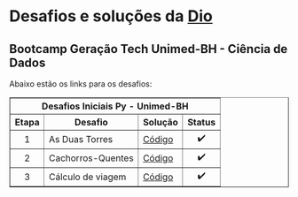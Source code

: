 # Desafios e soluções da [Dio](https://www.dio.me/)

## Bootcamp Geração Tech Unimed-BH - Ciência de Dados


Abaixo estão os links para os desafios:

<div align="left">
	<table border=1>
		<tr>
			<th colspan="4">Desafios Iniciais Py - Unimed-BH</th>
		</tr>
		<tr>
			<th>Etapa</th>
			<th>Desafio</th>
			<th>Solução</th>
			<th>Status</th>
		</tr>
		<tr>
			<td align="center">1</td>
			<td>As Duas Torres</td>
			<td>
				<a href="https://github.com/CristianProcopio/DIO/blob/main/Bootcamp%20Gera%C3%A7%C3%A3o%20Tech%20Unimed-BH/Desafios%20Iniciais%20PY%20-%20Unimed-BH/As%20duas%20torres">
					Código
				</a>
			</td>
			<td align="center">✔️</td>
		</tr>
		<tr>
			<td align="center">2</td>
			<td>Cachorros-Quentes</td>
			<td>
				<a href="https://github.com/CristianProcopio/DIO/blob/main/Bootcamp%20Gera%C3%A7%C3%A3o%20Tech%20Unimed-BH/Desafios%20Iniciais%20PY%20-%20Unimed-BH/Cachorros-Quentes">
					Código
				</a>
			</td>
			<td align="center">✔️</td>
		</tr>
		<tr>
			<td align="center">3</td>
			<td>Cálculo de viagem</td>
			<td>
				<a href="https://github.com/CristianProcopio/DIO/blob/main/Bootcamp%20Gera%C3%A7%C3%A3o%20Tech%20Unimed-BH/Desafios%20Iniciais%20PY%20-%20Unimed-BH/C%C3%A1lculo%20de%20viagem">
					Código
				</a>
			</td>
			<td align="center">✔️</td>
		</tr>
	</table>
</div>


